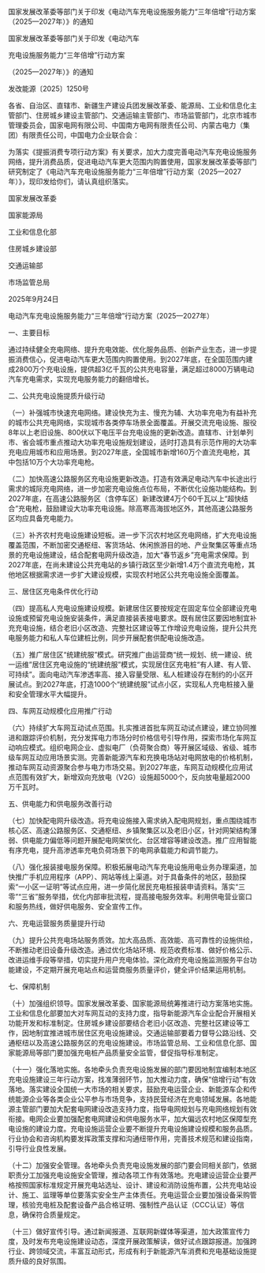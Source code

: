 国家发展改革委等部门关于印发《电动汽车充电设施服务能力“三年倍增”行动方案（2025—2027年）》的通知

国家发展改革委等部门关于印发《电动汽车

充电设施服务能力“三年倍增”行动方案

（2025—2027年）》的通知

发改能源〔2025〕1250号

各省、自治区、直辖市、新疆生产建设兵团发展改革委、能源局、工业和信息化主管部门、住房城乡建设主管部门、交通运输主管部门、市场监管部门，北京市城市管理委员会，国家电网有限公司、中国南方电网有限责任公司、内蒙古电力（集团）有限责任公司，中国电力企业联合会：

为落实《提振消费专项行动方案》有关要求，加大力度完善电动汽车充电设施服务网络，提升消费品质，促进电动汽车更大范围内购置使用，国家发展改革委等部门研究制定了《电动汽车充电设施服务能力“三年倍增”行动方案（2025—2027年）》，现印发给你们，请认真组织落实。

国家发展改革委

国家能源局

工业和信息化部

住房城乡建设部

交通运输部

市场监管总局

2025年9月24日



电动汽车充电设施服务能力“三年倍增”行动方案（2025—2027年）

一、主要目标

通过持续健全充电网络、提升充电效能、优化服务品质、创新产业生态，进一步提振消费信心，促进电动汽车更大范围内购置使用。到2027年底，在全国范围内建成2800万个充电设施，提供超3亿千瓦的公共充电容量，满足超过8000万辆电动汽车充电需求，实现充电服务能力的翻倍增长。

二、公共充电设施提质升级行动

（一）补强城市快速充电网络。建设快充为主、慢充为辅、大功率充电为有益补充的城市公共充电网络，实现城市各类停车场景全面覆盖。开展交流充电设施、服役8年以上老旧设施、800伏以下电压平台充电设施的更新改造。直辖市、计划单列市、省会城市重点推动大功率充电设施规划建设，适时打造具有示范作用的大功率充电应用城市和应用场景。到2027年底，全国城市新增160万个直流充电枪，其中包括10万个大功率充电枪。

（二）加快高速公路服务区充电设施更新改造。打造有效满足电动汽车中长途出行需求的城际充电网络，进一步加密充电设施点位布局，不断优化设施功能结构。到2027年底，在高速公路服务区（含停车区）新建改建4万个60千瓦以上“超快结合”充电枪，鼓励建设大功率充电设施。除高寒高海拔地区外，其他高速公路服务区均应具备充电能力。

（三）补齐农村充电设施建设短板。进一步下沉农村地区充电网络，扩大充电设施覆盖范围，不断加密交通枢纽、客货场站、休闲旅游目的地、产业聚集区等重点场景的充电设施建设，结合配套电网升级改造，加大“春节返乡”充电需求保障。到2027年底，在尚未建设公共充电站的乡镇行政区至少新增1.4万个直流充电枪，其他地区根据需求进一步扩大建设规模，实现农村地区公共充电设施全面覆盖。

三、居住区充电条件优化行动

（四）提高私人充电设施建设规模。新建居住区要按规定在固定车位全部建设充电设施或预留充电设施安装条件，满足直接装表接电要求。既有居住区要因地制宜补充充电设施，结合老旧小区改造、完整社区建设等工作增设充电设施，提升公共充电服务能力和私人车位建桩比例，同步开展配套供配电设施改造。

（五）推广居住区“统建统服”模式。研究推广由运营商“统一规划、统一建设、统一运维”居住区充电设施的“统建统服”模式，实现居住区充电桩“有人建、有人管、可持续”。面向电动汽车渗透率高、接入容量受限、私人桩建设存在制约的小区开展试点。到2027年底，打造1000个“统建统服”试点小区，实现私人充电桩接入量和安全管理水平大幅提升。

四、车网互动规模化应用推广行动

（六）持续扩大车网互动试点范围。扎实推进首批车网互动试点建设，建立协同推进和跟踪评价机制，充分发挥电力市场分时价格信号引导作用，探索市场化车网互动响应模式。组织电网企业、虚拟电厂（负荷聚合商）等开展区域级、省级、城市级车网互动应用场景实测。完善新能源汽车和充换电场站对电网放电的价格机制，推动车网互动资源聚合参与电力市场交易。到2027年底，车网互动规模化应用试点范围有效扩大，新增双向充放电（V2G）设施超5000个，反向放电量超2000万千瓦时。

五、供电能力和供电服务改善行动

（七）加快配电网升级改造。将充电设施接入需求纳入配电网规划，重点围绕城市核心区、高速公路服务区、交通枢纽、乡镇聚集区以及老旧小区，针对网架结构薄弱、供电能力偏低等问题开展配电网架优化、台区增容等建设改造。推广应用智能有序充电，提升高渗透率充电负荷场景下的电网承载能力和调节能力。

（八）强化报装接电服务保障。积极拓展电动汽车充电设施用电业务办理渠道，加快推广手机应用程序（APP）、网站等线上渠道。对于具备条件的地区，鼓励探索“一小区一证明”等试点应用，进一步简化居民充电桩报装申请资料。落实“三零”“三省”服务举措，优化内部审批流程，提高接电服务效率。利用供电营业窗口和服务热线，做好供电服务、安全宣传工作。

六、充电运营服务质量提升行动

（九）提升公共充电场站服务质效。加大高品质、高效能、高可靠性的设施供给，不断推动老旧设备升级改造。通过优化场站环境、规范收费标准、做好价格公示、改进运维手段等举措，切实提升用户充电体验。深化政府充电设施监测服务平台功能建设，不定期开展充电站点和运营商服务质量评价，健全评价结果运用机制。

七、保障机制

（十）加强组织领导。国家发展改革委、国家能源局统筹推进行动方案落地实施。工业和信息化部要加大对车网互动的支持力度，指导新能源汽车企业配合开展相关功能开发和标准制定。住房城乡建设部要结合老旧小区改造、完整社区建设等工作，因地制宜推进城市居住区充电设施建设。交通运输部要着力督导公路沿线、交通枢纽以及高速公路服务区的充电设施建设。市场监管总局、工业和信息化部、国家能源局等部门要加强充电桩产品质量安全监管，督促指导标准制定。

（十一）强化落地实施。各地牵头负责充电设施发展的部门要因地制宜编制本地区充电设施建设三年行动方案，找准薄弱环节，加大推动力度，确保“倍增行动”有效落地。落实建设全国统一大市场的相关要求，鼓励充电运营企业、新能源车企和传统能源企业等各类企业公平参与市场竞争，支持民营经济在充电领域发展。各地能源主管部门要加大配套电网建设改造支持力度，指导电网规划与充电网络规划有效衔接。电网企业要加强配套电网建设和供电服务水平，加大偏远农村地区保障型充电设施的建设力度。充电设施运营企业要不断提升充电设施建设规模和服务品质。行业协会和咨询机构要发挥政策支撑和沟通纽带作用，完善技术规范和建设指南，引导行业良性发展。

（十二）加强安全管理。各地牵头负责充电设施发展的部门要会同相关部门，依据职责分工加强充电设施安全管理，推动各项工作有效落地。充电建设运营企业要严格按照国家标准规定开展充电站选址、设计、建设和消防设施布置，公共充电站设计、施工、监理等单位要落实安全生产主体责任。充电运营企业要加强设备采购管理，核验充电桩及配套设备产品合格证明、强制性产品认证（CCC认证）等信息，确保符合质量规定。

（十三）做好宣传引导。通过新闻报道、互联网新媒体等渠道，加大政策宣传力度，及时发布充电设施建设动态，深度开展政策解读，做好试点跟踪报道。加强跨行业、跨领域交流，丰富互动形式，形成有利于新能源汽车消费和充电基础设施提质升级的良好氛围。

